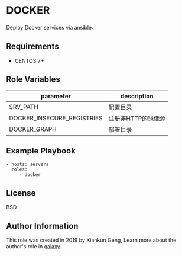 DOCKER
=========

Deploy Docker services via ansible。

Requirements
------------

- CENTOS 7+

Role Variables
--------------

parameter | description
------------ | -------------
SRV_PATH | 配置目录
DOCKER_INSECURE_REGISTRIES | 注册非HTTP的镜像源
DOCKER_GRAPH | 部署目录


Example Playbook
----------------

    - hosts: servers
      roles:
         - docker

License
-------

BSD

Author Information
------------------

This role was created in 2019 by Xiankun Geng, Learn more about the author's role in [galaxy](https://galaxy.ansible.com/gengxiankun).